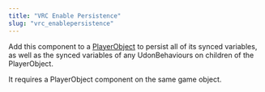 ```yaml
---
title: "VRC Enable Persistence"
slug: "vrc_enablepersistence"
---
```

Add this component to a [PlayerObject](/worlds/udon/persistence/player-object) to persist all of its synced variables, as well as the synced variables of any UdonBehaviours on children of the PlayerObject.

It requires a PlayerObject component on the same game object.